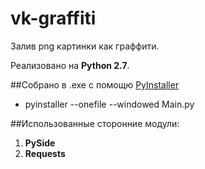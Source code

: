 # vk-graffiti
Залив png картинки как граффити.

Реализовано на **Python 2.7**.

##Собрано в .exe с помощю [PyInstaller](http://vk.com/)
 - pyinstaller --onefile --windowed Main.py

##Использованные сторонние модули:
 1. **PySide**
 2. **Requests**
